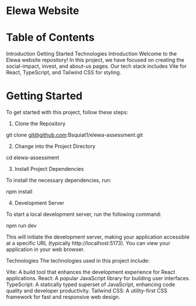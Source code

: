 


# Elewa Website


# Table of Contents
Introduction
Getting Started
Technologies
Introduction
Welcome to the Elewa website repository! In this project, we have focused on creating the social-impact, invest, and about-us pages. Our tech stack includes Vite for React, TypeScript, and Tailwind CSS for styling.

# Getting Started
To get started with this project, follow these steps:

1. Clone the Repository


git clone git@github.com:Bsquiat1/elewa-assessment.git

2. Change into the Project Directory


cd elewa-assessment

3. Install Project Dependencies

To install the necessary dependencies, run:


npm install

4. Development Server

To start a local development server, run the following command:


npm run dev

This will initiate the development server, making your application accessible at a specific URL (typically http://localhost:5173). You can view your application in your web browser.

Technologies
The technologies used in this project include:

Vite: A build tool that enhances the development experience for React applications.
React: A popular JavaScript library for building user interfaces.
TypeScript: A statically typed superset of JavaScript, enhancing code quality and developer productivity.
Tailwind CSS: A utility-first CSS framework for fast and responsive web design.
